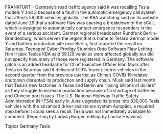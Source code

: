 FRANKFURT – Germany’s road traffic agency said it was recalling Tesla models Y and 3 because of a fault in the automatic emergency call system that affects 59,000 vehicles globally.
The KBA watchdog said on its website dated June 29 that a software flaw was causing a breakdown of the eCall, which is designed to automatically contact emergency responders in the event of a serious accident.
German regional broadcaster Rundfunk Berlin-Brandenburg, which serves the region that is home to Tesla’s German model Y and battery production site near Berlin, first reported the recall on Saturday.
Teenaged Cyber Prodigy Stumbles Onto Software Flaw Letting Him Hijack Teslas
KBA said 59,129 vehicles were affected globally but did not specify how many of those were registered in Germany.
The software glitch is an added headache for Chief Executive Officer Elon Musk after Tesla on Saturday said it delivered 17.9% fewer electric vehicles in the second quarter from the previous quarter, as China’s COVID 19-related shutdown disrupted its production and supply chain.
Musk said last month that Tesla’s new factories in Texas and Berlin are “losing billions of dollars” as they struggle to increase production because of a shortage of batteries and Chinese port issues.
The U.S. National Highway Traffic Safety Administration (NHTSA) early in June upgraded its probe into 830,000 Tesla vehicles with the advanced driver assistance system Autopilot, a required step before it could seek a recall.
Tesla was not immediately available to comment.
(Reporting by Ludwig Burger, editing by Louise Heavens)

Topics
Germany
Tesla
